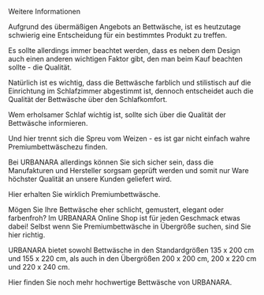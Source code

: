 Weitere Informationen

Aufgrund des übermäßigen Angebots an Bettwäsche, ist es heutzutage schwierig eine Entscheidung für ein bestimmtes Produkt zu treffen.

Es sollte allerdings immer beachtet werden, dass es neben dem Design auch einen anderen wichtigen Faktor gibt, den man beim Kauf beachten sollte - die Qualität.

Natürlich ist es wichtig, dass die Bettwäsche farblich und stilistisch auf die Einrichtung im Schlafzimmer abgestimmt ist, dennoch entscheidet auch die Qualität der Bettwäsche über den Schlafkomfort.

Wem erholsamer Schlaf wichtig ist, sollte sich über die Qualität der Bettwäsche informieren.

Und hier trennt sich die Spreu vom Weizen - es ist gar nicht einfach wahre Premiumbettwäschezu finden.

Bei URBANARA allerdings können Sie sich sicher sein, dass die Manufakturen und Hersteller sorgsam geprüft werden und somit nur Ware höchster Qualität an unsere Kunden geliefert wird.

Hier erhalten Sie wirklich Premiumbettwäsche.

Mögen Sie Ihre Bettwäsche eher schlicht, gemustert, elegant oder farbenfroh? Im URBANARA Online Shop ist für jeden Geschmack etwas dabei! Selbst wenn Sie Premiumbettwäsche in Übergröße suchen, sind Sie hier richtig.

URBANARA bietet sowohl Bettwäsche in den Standardgrößen 135 x 200 cm und 155 x 220 cm, als auch in den Übergrößen 200 x 200 cm, 200 x 220 cm und 220 x 240 cm.

Hier finden Sie noch mehr hochwertige Bettwäsche von URBANARA.



